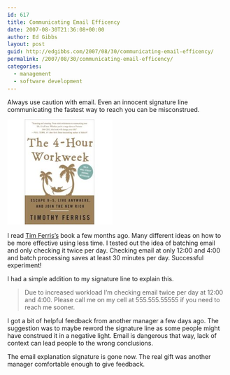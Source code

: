 ```yaml
---
id: 617
title: Communicating Email Efficency
date: 2007-08-30T21:36:08+00:00
author: Ed Gibbs
layout: post
guid: http://edgibbs.com/2007/08/30/communicating-email-efficency/
permalink: /2007/08/30/communicating-email-efficency/
categories:
  - management
  - software development
---
```

Always use caution with email. Even an innocent signature line communicating the fastest way to reach you can be misconstrued.

[<img src="/images/four_hour_workweek.jpg" border="0" />](http://www.fourhourworkweek.com/blog/)

I read [Tim Ferris&#8217;s](http://www.fourhourworkweek.com/blog/) book a few months ago. Many different ideas on how to be more effective using less time. I tested out the idea of batching email and only checking it twice per day. Checking email at only 12:00 and 4:00 and batch processing saves at least 30 minutes per day. Successful experiment!

I had a simple addition to my signature line to explain this.

> Due to increased workload I&#8217;m checking email twice per day at 12:00 and 4:00. Please call me on my cell at 555.555.55555 if you need to reach me sooner.

I got a bit of helpful feedback from another manager a few days ago. The suggestion was to maybe reword the signature line as some people might have construed it in a negative light. Email is dangerous that way, lack of context can lead people to the wrong conclusions.

The email explanation signature is gone now. The real gift was another manager comfortable enough to give feedback.